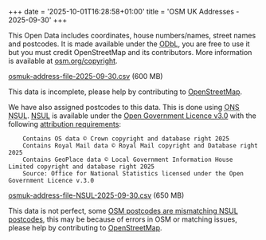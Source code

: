 +++
date = '2025-10-01T16:28:58+01:00'
title = 'OSM UK Addresses - 2025-09-30'
+++

This Open Data includes coordinates, house numbers/names, street names and postcodes.
It is made available under the <abbr title="Open Data Database License">ODbL</abbr>, you are free to use it but you must credit OpenStreetMap and its contributors.
More information is available at [osm.org/copyright](https://www.openstreetmap.org/copyright).

<a href="https://527934c826e52ca1.nbg1.your-objectstorage.com/osmuk-address-file-2025-09-30.csv.zip">osmuk-address-file-2025-09-30.csv</a> (600 MB)

This data is incomplete, please help by contributing to [OpenStreetMap](https://www.openstreetmap.org/#map=6/53.24/-1.76).

We have also assigned postcodes to this data.
This is done using <abbr title="Office for National Statistics">ONS</abbr> <abbr title="National Statistics UPRN Lookup">NSUL</abbr>.
[NSUL](https://www.ons.gov.uk/methodology/geography/geographicalproducts/nationalstatisticsaddressproducts) is available under the [Open Government Licence v3.0](https://www.nationalarchives.gov.uk/doc/open-government-licence/version/3/) with the following [attribution requirements](https://www.ons.gov.uk/methodology/geography/licences):

```
    Contains OS data © Crown copyright and database right 2025
    Contains Royal Mail data © Royal Mail copyright and Database right 2025
    Contains GeoPlace data © Local Government Information House Limited copyright and database right 2025
    Source: Office for National Statistics licensed under the Open Government Licence v.3.0
```

<a href="https://527934c826e52ca1.nbg1.your-objectstorage.com/osmuk-address-file-NSUL-2025-09-30.csv.zip">osmuk-address-file-NSUL-2025-09-30.csv</a> (650 MB)

This data is not perfect, some [OSM postcodes are mismatching NSUL postcodes](https://gist.github.com/Cj-Malone/e413a49918a7ed20a10faf90dabb880b), this may be because of errors in OSM or matching issues, please help by contributing to [OpenStreetMap](https://www.openstreetmap.org/#map=6/53.24/-1.76).

